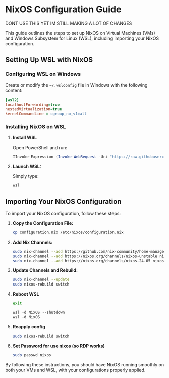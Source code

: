# NixOS Configuration Guide

DONT USE THIS YET IM STILL MAKING A LOT OF CHANGES

This guide outlines the steps to set up NixOS on Virtual Machines (VMs) and Windows Subsystem for Linux (WSL), including importing your NixOS configuration.

## Setting Up WSL with NixOS

### Configuring WSL on Windows

Create or modify the `~/.wslconfig` file in Windows with the following content:

```ini
[wsl2]
localhostForwarding=true
nestedVirtualization=true
kernelCommandLine = cgroup_no_v1=all
```

### Installing NixOS on WSL

1. **Install WSL**

   Open PowerShell and run:

   ```PowerShell
   IInvoke-Expression (Invoke-WebRequest -Uri "https://raw.githubusercontent.com/Arlind-dev/dotfiles/main/Windows/setup-wsl.ps1").Content
   ```

2. **Launch WSL:**

   Simply type:

   ```PowerShell
   wsl
   ```

## Importing Your NixOS Configuration

To import your NixOS configuration, follow these steps:

1. **Copy the Configuration File:**

   ```bash
   cp configuration.nix /etc/nixos/configuration.nix
   ```

2. **Add Nix Channels:**

   ```bash
   sudo nix-channel --add https://github.com/nix-community/home-manager/archive/master.tar.gz home-manager
   sudo nix-channel --add https://nixos.org/channels/nixos-unstable nixos
   sudo nix-channel --add https://nixos.org/channels/nixos-24.05 nixos-24.05
   ```

3. **Update Channels and Rebuild:**

   ```bash
   sudo nix-channel --update
   sudo nixos-rebuild switch
   ```

4. **Reboot WSL**

   ```Bash
   exit
   ```

   ```PowerShell
   wsl -d NixOS --shutdown
   wsl -d NixOS
   ```

5. **Reapply config**

   ```Bash
   sudo nixos-rebuild switch
   ```

6. **Set Password for use nixos (so RDP works)**

   ```Bash
   sudo passwd nixos
   ```

By following these instructions, you should have NixOS running smoothly on both your VMs and WSL, with your configurations properly applied.
